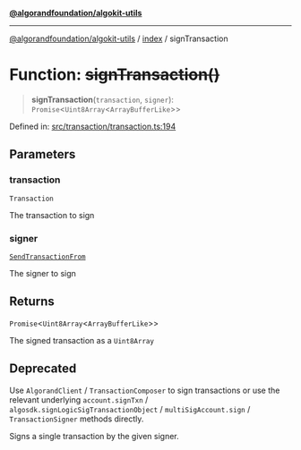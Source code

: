 [**@algorandfoundation/algokit-utils**](../../README.md)

***

[@algorandfoundation/algokit-utils](../../README.md) / [index](../README.md) / signTransaction

# Function: ~~signTransaction()~~

> **signTransaction**(`transaction`, `signer`): `Promise`\<`Uint8Array`\<`ArrayBufferLike`\>\>

Defined in: [src/transaction/transaction.ts:194](https://github.com/algorandfoundation/algokit-utils-ts/blob/main/src/transaction/transaction.ts#L194)

## Parameters

### transaction

`Transaction`

The transaction to sign

### signer

[`SendTransactionFrom`](../../types/transaction/type-aliases/SendTransactionFrom.md)

The signer to sign

## Returns

`Promise`\<`Uint8Array`\<`ArrayBufferLike`\>\>

The signed transaction as a `Uint8Array`

## Deprecated

Use `AlgorandClient` / `TransactionComposer` to sign transactions
or use the relevant underlying `account.signTxn` / `algosdk.signLogicSigTransactionObject`
/ `multiSigAccount.sign` / `TransactionSigner` methods directly.

Signs a single transaction by the given signer.
